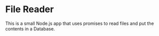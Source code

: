 File Reader
==============

This is a small Node.js app that uses promises to read files and put the contents in a Database.


